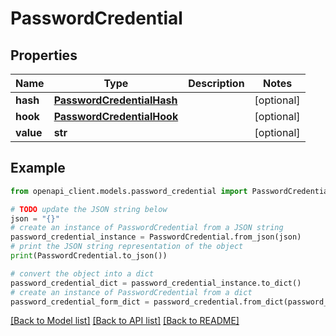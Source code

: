 # PasswordCredential


## Properties

Name | Type | Description | Notes
------------ | ------------- | ------------- | -------------
**hash** | [**PasswordCredentialHash**](PasswordCredentialHash.md) |  | [optional] 
**hook** | [**PasswordCredentialHook**](PasswordCredentialHook.md) |  | [optional] 
**value** | **str** |  | [optional] 

## Example

```python
from openapi_client.models.password_credential import PasswordCredential

# TODO update the JSON string below
json = "{}"
# create an instance of PasswordCredential from a JSON string
password_credential_instance = PasswordCredential.from_json(json)
# print the JSON string representation of the object
print(PasswordCredential.to_json())

# convert the object into a dict
password_credential_dict = password_credential_instance.to_dict()
# create an instance of PasswordCredential from a dict
password_credential_form_dict = password_credential.from_dict(password_credential_dict)
```
[[Back to Model list]](../README.md#documentation-for-models) [[Back to API list]](../README.md#documentation-for-api-endpoints) [[Back to README]](../README.md)


